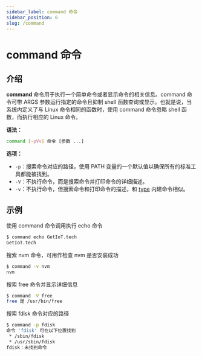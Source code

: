 ```yaml
---
sidebar_label: command 命令
sidebar_position: 6
slug: /command
---
```


# command 命令



## 介绍

**command** 命令用于执行一个简单命令或者显示命令的相关信息。command 命令可带 ARGS 参数运行指定的命令且抑制 shell 函数查询或显示。也就是说，当系统内定义了与 Linux 命令相同的函数时，使用 command 命令忽略 shell 函数，而执行相应的 Linux 命令。

**语法：**

```bash
command [-pVv] 命令 [参数 ...]
```

**选项：**

- `-p`：搜索命令对应的路径，使用 PATH 变量的一个默认值以确保所有的标准工具都能被找到。
- `-V`：不执行命令，而是搜索命令并打印命令的详细描述。
- `-v`：不执行命令，但搜索命令和打印命令的描述，和 [type](/linux-command/type) 内建命令相似。



## 示例

使用 command 命令调用执行 echo 命令

```bash
$ command echo GetIoT.tech
GetIoT.tech
```

搜索 nvm 命令，可用作检查 nvm 是否安装成功

```bash
$ command -v nvm
nvm
```

搜索 free 命令并显示详细信息

```bash
$ command -V free
free 是 /usr/bin/free
```

搜索 fdisk 命令对应的路径

```bash
$ command -p fdisk
命令 'fdisk' 可在以下位置找到
 * /sbin/fdisk
 * /usr/sbin/fdisk
fdisk：未找到命令
```

